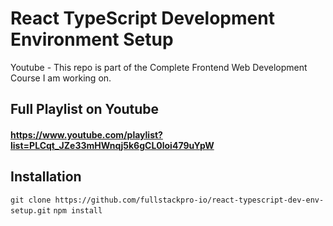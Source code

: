 # React TypeScript Development Environment Setup

Youtube - This repo is part of the Complete Frontend Web Development Course I am working on.

## Full Playlist on Youtube

#### https://www.youtube.com/playlist?list=PLCqt_JZe33mHWnqj5k6gCL0loi479uYpW

## Installation

`git clone https://github.com/fullstackpro-io/react-typescript-dev-env-setup.git`
`npm install`
